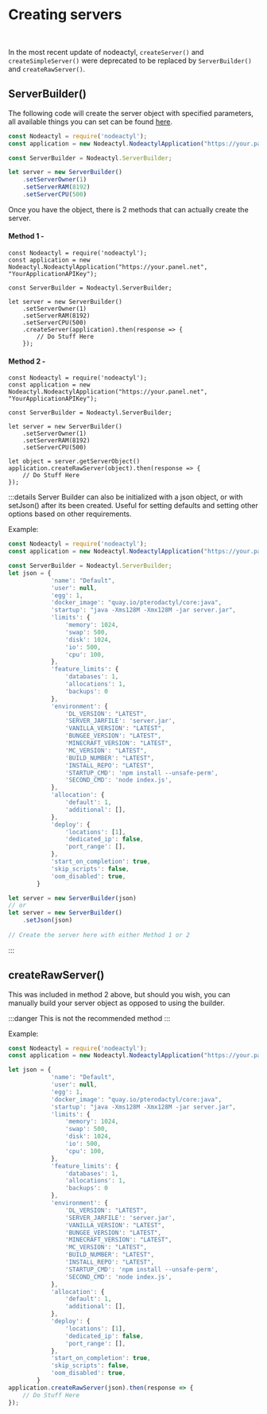 # Creating servers

<br/>

In the most recent update of nodeactyl, `createServer()` and `createSimpleServer()` were deprecated to be replaced by `ServerBuilder()` and `createRawServer()`.

## ServerBuilder()

The following code will create the server object with specified parameters, all available things you can set can be found [here](../api/server-builder.md).
``` js
const Nodeactyl = require('nodeactyl');
const application = new Nodeactyl.NodeactylApplication("https://your.panel.net", "YourApplicationAPIKey");

const ServerBuilder = Nodeactyl.ServerBuilder;

let server = new ServerBuilder()
    .setServerOwner(1)
    .setServerRAM(8192)
    .setServerCPU(500)
```

Once you have the object, there is 2 methods that can actually create the server.

#### Method 1 -
``` js{10,11,12}
const Nodeactyl = require('nodeactyl');
const application = new Nodeactyl.NodeactylApplication("https://your.panel.net", "YourApplicationAPIKey");

const ServerBuilder = Nodeactyl.ServerBuilder;

let server = new ServerBuilder()
    .setServerOwner(1)
    .setServerRAM(8192)
    .setServerCPU(500)
    .createServer(application).then(response => {
        // Do Stuff Here
    });
```

#### Method 2 -
``` js{11,12,13,14}
const Nodeactyl = require('nodeactyl');
const application = new Nodeactyl.NodeactylApplication("https://your.panel.net", "YourApplicationAPIKey");

const ServerBuilder = Nodeactyl.ServerBuilder;

let server = new ServerBuilder()
    .setServerOwner(1)
    .setServerRAM(8192)
    .setServerCPU(500)

let object = server.getServerObject() 
application.createRawServer(object).then(response => {
    // Do Stuff Here
});
```

:::details
Server Builder can also be initialized with a json object, or with setJson() after its been created. Useful for setting defaults and setting other options based on other requirements.

Example:
``` js
const Nodeactyl = require('nodeactyl');
const application = new Nodeactyl.NodeactylApplication("https://your.panel.net", "YourApplicationAPIKey");

const ServerBuilder = Nodeactyl.ServerBuilder;
let json = {
            'name': "Default",
            'user': null,
            'egg': 1,
            'docker_image': "quay.io/pterodactyl/core:java",
            'startup': "java -Xms128M -Xmx128M -jar server.jar",
            'limits': {
                'memory': 1024,
                'swap': 500,
                'disk': 1024,
                'io': 500,
                'cpu': 100,
            },
            'feature_limits': {
                'databases': 1,
                'allocations': 1,
                'backups': 0
            },
            'environment': {
                'DL_VERSION': "LATEST",
                'SERVER_JARFILE': 'server.jar',
                'VANILLA_VERSION': "LATEST",
                'BUNGEE_VERSION': "LATEST",
                'MINECRAFT_VERSION': "LATEST",
                'MC_VERSION': "LATEST",
                'BUILD_NUMBER': "LATEST",
                'INSTALL_REPO': "LATEST",
                'STARTUP_CMD': 'npm install --unsafe-perm',
                'SECOND_CMD': 'node index.js',
            },
            'allocation': {
                'default': 1,
                'additional': [],
            },
            'deploy': {
                'locations': [1],
                'dedicated_ip': false,
                'port_range': [],
            },
            'start_on_completion': true,
            'skip_scripts': false,
            'oom_disabled': true,
        }

let server = new ServerBuilder(json)
// or
let server = new ServerBuilder()
    .setJson(json)
    
// Create the server here with either Method 1 or 2
```
:::

## createRawServer()

This was included in method 2 above, but should you wish, you can manually build your server object as opposed to using the builder.

:::danger
This is not the recommended method
:::

Example:
``` js
const Nodeactyl = require('nodeactyl');
const application = new Nodeactyl.NodeactylApplication("https://your.panel.net", "YourApplicationAPIKey");

let json = {
            'name': "Default",
            'user': null,
            'egg': 1,
            'docker_image': "quay.io/pterodactyl/core:java",
            'startup': "java -Xms128M -Xmx128M -jar server.jar",
            'limits': {
                'memory': 1024,
                'swap': 500,
                'disk': 1024,
                'io': 500,
                'cpu': 100,
            },
            'feature_limits': {
                'databases': 1,
                'allocations': 1,
                'backups': 0
            },
            'environment': {
                'DL_VERSION': "LATEST",
                'SERVER_JARFILE': 'server.jar',
                'VANILLA_VERSION': "LATEST",
                'BUNGEE_VERSION': "LATEST",
                'MINECRAFT_VERSION': "LATEST",
                'MC_VERSION': "LATEST",
                'BUILD_NUMBER': "LATEST",
                'INSTALL_REPO': "LATEST",
                'STARTUP_CMD': 'npm install --unsafe-perm',
                'SECOND_CMD': 'node index.js',
            },
            'allocation': {
                'default': 1,
                'additional': [],
            },
            'deploy': {
                'locations': [1],
                'dedicated_ip': false,
                'port_range': [],
            },
            'start_on_completion': true,
            'skip_scripts': false,
            'oom_disabled': true,
        }
application.createRawServer(json).then(response => {
    // Do Stuff Here
});
```

